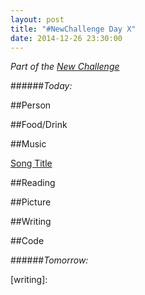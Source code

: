 ```yaml
---
layout: post
title: "#NewChallenge Day X"
date: 2014-12-26 23:30:00
---
```


_Part of the [New Challenge][nc]_

######_Today:_

##Person

##Food/Drink

##Music

[Song Title][song]

##Reading

##Picture

##Writing

##Code

######_Tomorrow:_

[nc]: /2014/12/26/the-new-challenge.html
[tw]: http://twitter.com/arivanider
[gh]: http://github.com/arirawr
[song]:
[playlist]:
[writing]:
